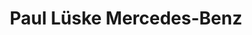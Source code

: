 ---
title: "Paul Lüske Mercedes-Benz"
url: /cloppenburg/paul-lueske-mercedes-benz/
shop: Autohaus
---
